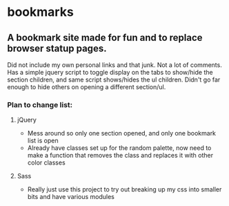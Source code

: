 # bookmarks

## A bookmark site made for fun and to replace browser statup pages.

  Did not include my own personal links and that junk. Not a lot of comments. Has a simple jquery script to toggle display on the tabs to show/hide the section children, and same script shows/hides the ul children. Didn't go far enough to hide others on opening a different section/ul. 

### Plan to change list:

1. jQuery
    * Mess around so only one section opened, and only one bookmark list is open
    * Already have classes set up for the random palette, now need to make a function that removes the class and replaces it with other color classes

2. Sass
    * Really just use this project to try out breaking up my css into smaller bits and have various modules
